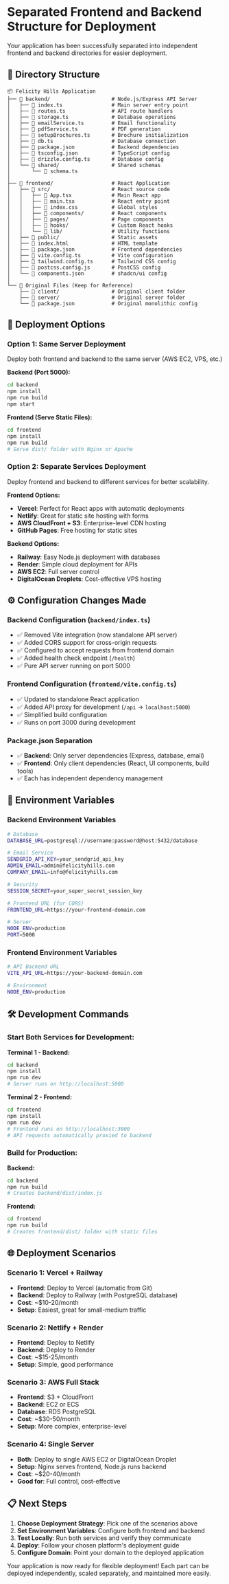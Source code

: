 # Separated Frontend and Backend Structure for Deployment

Your application has been successfully separated into independent frontend and backend directories for easier deployment.

## 📁 Directory Structure

```
📦 Felicity Hills Application
├── 📁 backend/                    # Node.js/Express API Server
│   ├── 📄 index.ts                # Main server entry point
│   ├── 📄 routes.ts               # API route handlers
│   ├── 📄 storage.ts              # Database operations
│   ├── 📄 emailService.ts         # Email functionality
│   ├── 📄 pdfService.ts           # PDF generation
│   ├── 📄 setupBrochures.ts       # Brochure initialization
│   ├── 📄 db.ts                   # Database connection
│   ├── 📄 package.json            # Backend dependencies
│   ├── 📄 tsconfig.json           # TypeScript config
│   ├── 📄 drizzle.config.ts       # Database config
│   └── 📁 shared/                 # Shared schemas
│       └── 📄 schema.ts
│
├── 📁 frontend/                   # React Application
│   ├── 📁 src/                    # React source code
│   │   ├── 📄 App.tsx             # Main React app
│   │   ├── 📄 main.tsx            # React entry point
│   │   ├── 📄 index.css           # Global styles
│   │   ├── 📁 components/         # React components
│   │   ├── 📁 pages/              # Page components
│   │   ├── 📁 hooks/              # Custom React hooks
│   │   └── 📁 lib/                # Utility functions
│   ├── 📁 public/                 # Static assets
│   ├── 📄 index.html              # HTML template
│   ├── 📄 package.json            # Frontend dependencies
│   ├── 📄 vite.config.ts          # Vite configuration
│   ├── 📄 tailwind.config.ts      # Tailwind CSS config
│   ├── 📄 postcss.config.js       # PostCSS config
│   └── 📄 components.json         # shadcn/ui config
│
└── 📁 Original Files (Keep for Reference)
    ├── 📄 client/                 # Original client folder
    ├── 📄 server/                 # Original server folder
    └── 📄 package.json            # Original monolithic config
```

## 🚀 Deployment Options

### Option 1: Same Server Deployment
Deploy both frontend and backend to the same server (AWS EC2, VPS, etc.)

**Backend (Port 5000):**
```bash
cd backend
npm install
npm run build
npm start
```

**Frontend (Serve Static Files):**
```bash
cd frontend  
npm install
npm run build
# Serve dist/ folder with Nginx or Apache
```

### Option 2: Separate Services Deployment
Deploy frontend and backend to different services for better scalability.

**Frontend Options:**
- **Vercel**: Perfect for React apps with automatic deployments
- **Netlify**: Great for static site hosting with forms
- **AWS CloudFront + S3**: Enterprise-level CDN hosting
- **GitHub Pages**: Free hosting for static sites

**Backend Options:**
- **Railway**: Easy Node.js deployment with databases
- **Render**: Simple cloud deployment for APIs
- **AWS EC2**: Full server control
- **DigitalOcean Droplets**: Cost-effective VPS hosting

## ⚙️ Configuration Changes Made

### Backend Configuration (`backend/index.ts`)
- ✅ Removed Vite integration (now standalone API server)
- ✅ Added CORS support for cross-origin requests
- ✅ Configured to accept requests from frontend domain
- ✅ Added health check endpoint (`/health`)
- ✅ Pure API server running on port 5000

### Frontend Configuration (`frontend/vite.config.ts`)
- ✅ Updated to standalone React application
- ✅ Added API proxy for development (`/api` → `localhost:5000`)
- ✅ Simplified build configuration
- ✅ Runs on port 3000 during development

### Package.json Separation
- ✅ **Backend**: Only server dependencies (Express, database, email)
- ✅ **Frontend**: Only client dependencies (React, UI components, build tools)
- ✅ Each has independent dependency management

## 🔧 Environment Variables

### Backend Environment Variables
```bash
# Database
DATABASE_URL=postgresql://username:password@host:5432/database

# Email Service
SENDGRID_API_KEY=your_sendgrid_api_key
ADMIN_EMAIL=admin@felicityhills.com
COMPANY_EMAIL=info@felicityhills.com

# Security
SESSION_SECRET=your_super_secret_session_key

# Frontend URL (for CORS)
FRONTEND_URL=https://your-frontend-domain.com

# Server
NODE_ENV=production
PORT=5000
```

### Frontend Environment Variables
```bash
# API Backend URL
VITE_API_URL=https://your-backend-domain.com

# Environment
NODE_ENV=production
```

## 🛠️ Development Commands

### Start Both Services for Development:

**Terminal 1 - Backend:**
```bash
cd backend
npm install
npm run dev
# Server runs on http://localhost:5000
```

**Terminal 2 - Frontend:**
```bash  
cd frontend
npm install
npm run dev
# Frontend runs on http://localhost:3000
# API requests automatically proxied to backend
```

### Build for Production:

**Backend:**
```bash
cd backend
npm run build
# Creates backend/dist/index.js
```

**Frontend:**
```bash
cd frontend
npm run build
# Creates frontend/dist/ folder with static files
```

## 🌐 Deployment Scenarios

### Scenario 1: Vercel + Railway
- **Frontend**: Deploy to Vercel (automatic from Git)
- **Backend**: Deploy to Railway (with PostgreSQL database)
- **Cost**: ~$10-20/month
- **Setup**: Easiest, great for small-medium traffic

### Scenario 2: Netlify + Render
- **Frontend**: Deploy to Netlify
- **Backend**: Deploy to Render
- **Cost**: ~$15-25/month  
- **Setup**: Simple, good performance

### Scenario 3: AWS Full Stack
- **Frontend**: S3 + CloudFront
- **Backend**: EC2 or ECS
- **Database**: RDS PostgreSQL
- **Cost**: ~$30-50/month
- **Setup**: More complex, enterprise-level

### Scenario 4: Single Server
- **Both**: Deploy to single AWS EC2 or DigitalOcean Droplet
- **Setup**: Nginx serves frontend, Node.js runs backend
- **Cost**: ~$20-40/month
- **Good for**: Full control, cost-effective

## 📋 Next Steps

1. **Choose Deployment Strategy**: Pick one of the scenarios above
2. **Set Environment Variables**: Configure both frontend and backend
3. **Test Locally**: Run both services and verify they communicate
4. **Deploy**: Follow your chosen platform's deployment guide
5. **Configure Domain**: Point your domain to the deployed application

Your application is now ready for flexible deployment! Each part can be deployed independently, scaled separately, and maintained more easily.